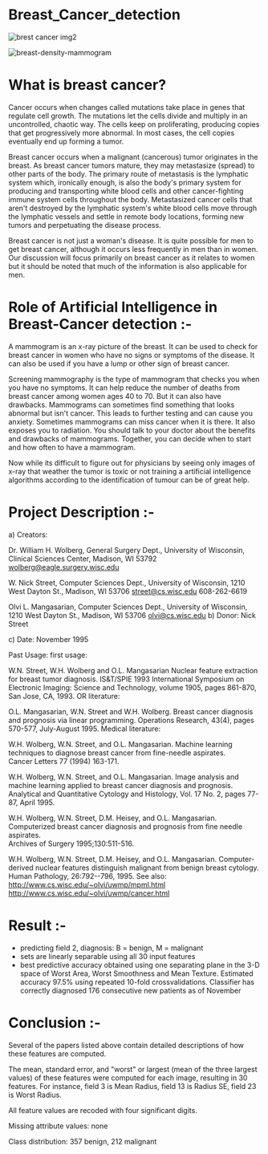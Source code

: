 # Breast_Cancer_detection

![brest cancer img2](https://user-images.githubusercontent.com/68149484/134877888-63061ee8-d3dd-4792-a43e-756550407eef.jpg)

![breast-density-mammogram](https://user-images.githubusercontent.com/68149484/134878562-fc92117d-23cc-4529-bcf8-216154bab5e5.jpeg)

# What is breast cancer? 
Cancer occurs when changes called mutations take place in genes that regulate cell growth. The mutations let the cells divide and multiply in an uncontrolled, chaotic way. The cells keep on proliferating, producing copies that get progressively more abnormal. In most cases, the cell copies eventually end up forming a tumor.

Breast cancer occurs when a malignant (cancerous) tumor originates in the breast. As breast cancer tumors mature, they may metastasize (spread) to other parts of the body. The primary route of metastasis is the lymphatic system which, ironically enough, is also the body's primary system for producing and transporting white blood cells and other cancer-fighting immune system cells throughout the body. Metastasized cancer cells that aren't destroyed by the lymphatic system's white blood cells move through the lymphatic vessels and settle in remote body locations, forming new tumors and perpetuating the disease process.

Breast cancer is not just a woman's disease. It is quite possible for men to get breast cancer, although it occurs less frequently in men than in women. Our discussion will focus primarily on breast cancer as it relates to women but it should be noted that much of the information is also applicable for men.

# Role of Artificial Intelligence in Breast-Cancer detection :- 

A mammogram is an x-ray picture of the breast. It can be used to check for breast cancer in women who have no signs or symptoms of the disease. It can also be used if you have a lump or other sign of breast cancer.

Screening mammography is the type of mammogram that checks you when you have no symptoms. It can help reduce the number of deaths from breast cancer among women ages 40 to 70. But it can also have drawbacks. Mammograms can sometimes find something that looks abnormal but isn't cancer. This leads to further testing and can cause you anxiety. Sometimes mammograms can miss cancer when it is there. It also exposes you to radiation. You should talk to your doctor about the benefits and drawbacks of mammograms. Together, you can decide when to start and how often to have a mammogram.

Now while its difficult to figure out for physicians by seeing only images of x-ray that weather the tumor is toxic or not training a artificial intelligence algorithms according to the identification of tumour can be of great help.

# Project Description :-

a) Creators:

Dr. William H. Wolberg, General Surgery Dept., University of
Wisconsin,  Clinical Sciences Center, Madison, WI 53792
wolberg@eagle.surgery.wisc.edu

W. Nick Street, Computer Sciences Dept., University of
Wisconsin, 1210 West Dayton St., Madison, WI 53706
street@cs.wisc.edu  608-262-6619

Olvi L. Mangasarian, Computer Sciences Dept., University of
Wisconsin, 1210 West Dayton St., Madison, WI 53706
olvi@cs.wisc.edu 
b) Donor: Nick Street

c) Date: November 1995

Past Usage:
first usage:

W.N. Street, W.H. Wolberg and O.L. Mangasarian 
Nuclear feature extraction for breast tumor diagnosis.
IS&T/SPIE 1993 International Symposium on Electronic Imaging: Science
and Technology, volume 1905, pages 861-870, San Jose, CA, 1993.
OR literature:

O.L. Mangasarian, W.N. Street and W.H. Wolberg. 
Breast cancer diagnosis and prognosis via linear programming. 
Operations Research, 43(4), pages 570-577, July-August 1995.
Medical literature:

W.H. Wolberg, W.N. Street, and O.L. Mangasarian. 
Machine learning techniques to diagnose breast cancer from
fine-needle aspirates.  
Cancer Letters 77 (1994) 163-171.

W.H. Wolberg, W.N. Street, and O.L. Mangasarian. 
Image analysis and machine learning applied to breast cancer
diagnosis and prognosis.  
Analytical and Quantitative Cytology and Histology, Vol. 17
No. 2, pages 77-87, April 1995. 

W.H. Wolberg, W.N. Street, D.M. Heisey, and O.L. Mangasarian. 
Computerized breast cancer diagnosis and prognosis from fine
needle aspirates.  
Archives of Surgery 1995;130:511-516.

W.H. Wolberg, W.N. Street, D.M. Heisey, and O.L. Mangasarian. 
Computer-derived nuclear features distinguish malignant from
benign breast cytology.  
Human Pathology, 26:792--796, 1995.
See also: http://www.cs.wisc.edu/~olvi/uwmp/mpml.html http://www.cs.wisc.edu/~olvi/uwmp/cancer.html

# Result :-

- predicting field 2, diagnosis: B = benign, M = malignant
- sets are linearly separable using all 30 input features
- best predictive accuracy obtained using one separating plane
    in the 3-D space of Worst Area, Worst Smoothness and
    Mean Texture.  Estimated accuracy 97.5% using repeated
    10-fold crossvalidations.  Classifier has correctly
    diagnosed 176 consecutive new patients as of November

# Conclusion :- 

Several of the papers listed above contain detailed descriptions of how these features are computed.

The mean, standard error, and "worst" or largest (mean of the three largest values) of these features were computed for each image, resulting in 30 features. For instance, field 3 is Mean Radius, field 13 is Radius SE, field 23 is Worst Radius.

All feature values are recoded with four significant digits.

Missing attribute values: none

Class distribution: 357 benign, 212 malignant
